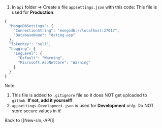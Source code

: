 1. In `api` folder => Create a file `appsettings.json` with this code:
This file is used for **Production**. 
```js
{
  "MongoDbSettings": {
    "ConnectionString": "mongodb://localhost:27017",
    "DatabaseName": "dating-app"
  },
  "TokenKey": "null",
  "Logging": {
    "LogLevel": {
      "Default": "Warning",
      "Microsoft.AspNetCore": "Warning"
    }
  }
}
```

Note: 
1. This file is added to `.gitignore` file so it does NOT get uploaded to `github`. **If not, add it yourself!**
2. `appsettings.Development.json` is used for **Development** only. Do NOT store secure values in it! 

Back to [[New-sln,-API]]